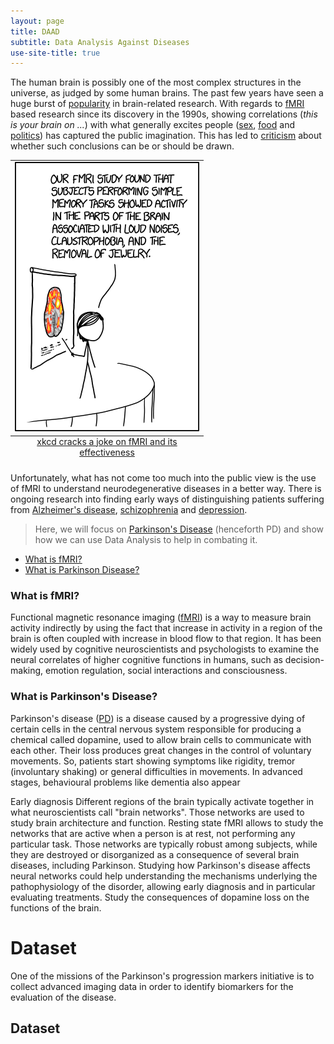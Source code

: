 ```yaml
---
layout: page
title: DAAD
subtitle: Data Analysis Against Diseases
use-site-title: true
---
```

The human brain is possibly one of the most complex structures in the universe, as judged by some human brains. The past few years have seen a huge burst of [popularity](https://www.sciencedaily.com/releases/2017/04/170420093736.htm) in brain-related research. With regards to [fMRI](#fmri) based research since its discovery in the 1990s, showing correlations (_this is your brain on ..._) with what generally excites people ([sex](https://www.ncbi.nlm.nih.gov/pmc/articles/PMC4782579/), [food](http://journals.plos.org/plosone/article?id=10.1371/journal.pone.0131727) and [politics](https://www.nature.com/articles/srep39589)) has captured the public imagination. This has led to [criticism](https://www.newyorker.com/news/news-desk/neuroscience-fiction) about whether such conclusions can be or should be drawn.

<table align="center">
  <caption align="bottom"><a href="https://xkcd.com/1453/">xkcd cracks a joke on fMRI and its effectiveness</a></caption>
  <tr><td><img class="image" src = "img/fmri.png"></td></tr>
</table>

Unfortunately, what has not come too much into the public view is the use of fMRI to understand neurodegenerative diseases in a better way. There is ongoing research into finding early ways of distinguishing patients suffering from  [Alzheimer's disease](https://www.ncbi.nlm.nih.gov/pubmed/20541837), [schizophrenia](https://rd.springer.com/chapter/10.1007/978-3-319-02913-9_52) and [depression](https://peerj.com/preprints/412.pdf).

>Here, we will focus on [Parkinson's Disease](#pd) (henceforth PD) and show how we can use Data Analysis to help in combating it.

* [What is fMRI?](#fmri)
* [What is Parkinson Disease?](#pd)

### <a name="fmri"></a>
### What is fMRI?
Functional magnetic resonance imaging ([fMRI](https://en.wikipedia.org/wiki/Functional_magnetic_resonance_imaging)) is a way to measure brain activity indirectly by using the fact that increase in activity in a region of the brain is often coupled with increase in blood flow to that region. It has been widely used by cognitive neuroscientists and psychologists to examine the neural correlates of higher cognitive functions in humans, such as decision-making, emotion regulation, social interactions and consciousness.

### <a name="pd"></a>
### What is Parkinson's Disease?
Parkinson's disease ([PD](https://en.wikipedia.org/wiki/Parkinson%27s_disease)) is a disease caused by a progressive dying of certain cells in the central nervous system responsible for producing a chemical called dopamine, used to allow brain cells to communicate with each other. Their loss produces great changes in the control of voluntary movements. So, patients start showing symptoms like rigidity, tremor (involuntary shaking) or general difficulties in movements. In advanced stages, behavioural problems like dementia also appear




Early diagnosis
Different regions of the brain typically activate together in what neuroscientists call "brain networks". Those networks are used to study brain architecture and function.
Resting state fMRI allows to study the networks that are active when a person is at rest, not performing any particular task. Those networks are typically robust among subjects, while they are destroyed or disorganized as a consequence of several brain diseases, including Parkinson.
Studying how Parkinson's disease affects neural networks could help understanding the mechanisms underlying the pathophysiology of the disorder, allowing early diagnosis and in particular evaluating treatments.
Study the consequences of dopamine loss on the functions of the brain.



# Dataset
One of the missions of the Parkinson's progression markers initiative is to collect advanced imaging data in order to identify
 biomarkers for the evaluation of the disease.
## Dataset


<!-- Uncomment the following to get blog posts, not needed for ADA -->

<!-- <div class="posts-list">
  {% for post in paginator.posts %}
  <article class="post-preview">
    <a href="{{ post.url | prepend: site.baseurl }}">
	  <h2 class="post-title">{{ post.title }}</h2>

	  {% if post.subtitle %}
	  <h3 class="post-subtitle">
	    {{ post.subtitle }}
	  </h3>
	  {% endif %}
    </a>

    <p class="post-meta">
      Posted on {{ post.date | date: "%B %-d, %Y" }}
    </p>

    <div class="post-entry-container">
      {% if post.image %}
      <div class="post-image">
        <a href="{{ post.url | prepend: site.baseurl }}">
          <img src="{{ post.image }}">
        </a>
      </div>
      {% endif %}
      <div class="post-entry">
        {{ post.excerpt | strip_html | xml_escape | truncatewords: site.excerpt_length }}
        {% assign excerpt_word_count = post.excerpt | number_of_words %}
        {% if post.content != post.excerpt or excerpt_word_count > site.excerpt_length %}
          <a href="{{ post.url | prepend: site.baseurl }}" class="post-read-more">[Read&nbsp;More]</a>
        {% endif %}
      </div>
    </div>

    {% if post.tags.size > 0 %}
    <div class="blog-tags">
      Tags:
      {% if site.link-tags %}
      {% for tag in post.tags %}
      <a href="{{ site.baseurl }}/tag/{{ tag }}">{{ tag }}</a>
      {% endfor %}
      {% else %}
        {{ post.tags | join: ", " }}
      {% endif %}
    </div>
    {% endif %}

   </article>
  {% endfor %}
</div>

{% if paginator.total_pages > 1 %}
<ul class="pager main-pager">
  {% if paginator.previous_page %}
  <li class="previous">
    <a href="{{ paginator.previous_page_path | prepend: site.baseurl | replace: '//', '/' }}">&larr; Newer Posts</a>
  </li>
  {% endif %}
  {% if paginator.next_page %}
  <li class="next">
    <a href="{{ paginator.next_page_path | prepend: site.baseurl | replace: '//', '/' }}">Older Posts &rarr;</a>
  </li>
  {% endif %}
</ul>
{% endif %} -->
